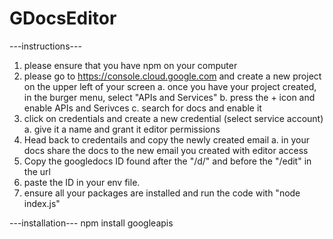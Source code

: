 # GDocsEditor

---instructions---
1. please ensure that you have npm on your computer
2. please go to https://console.cloud.google.com and create a new project on the upper left of your screen
    a. once you have your project created, in the burger menu, select "APIs and Services"
    b. press the + icon and enable APIs and Serivces
    c. search for docs and enable it
3. click on credentials and create a new credential (select service account)
    a. give it a name and grant it editor permissions
4. Head back to credentails and copy the newly created email
    a. in your docs share the docs to the new email you created with editor access
5. Copy the googledocs ID found after the "/d/" and before the "/edit" in the url
6. paste the ID in your env file.
7. ensure all your packages are installed and run the code with "node index.js"

---installation---
npm install googleapis